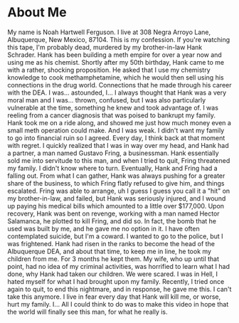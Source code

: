 # About Me
My name is Noah Hartwell Ferguson. I live at 308 Negra Arroyo Lane, Albuquerque, New Mexico, 87104. This is my confession. If you're watching this tape, I'm probably dead, murdered by my brother-in-law Hank Schrader. Hank has been building a meth empire for over a year now and using me as his chemist. Shortly after my 50th birthday, Hank came to me with a rather, shocking proposition. He asked that I use my chemistry knowledge to cook methamphetamine, which he would then sell using his connections in the drug world. Connections that he made through his career with the DEA. I was... astounded, I... I always thought that Hank was a very moral man and I was... thrown, confused, but I was also particularly vulnerable at the time, something he knew and took advantage of. I was reeling from a cancer diagnosis that was poised to bankrupt my family. Hank took me on a ride along, and showed me just how much money even a small meth operation could make. And I was weak. I didn't want my family to go into financial ruin so I agreed. Every day, I think back at that moment with regret. I quickly realized that I was in way over my head, and Hank had a partner, a man named Gustavo Fring, a businessman. Hank essentially sold me into servitude to this man, and when I tried to quit, Fring threatened my family. I didn't know where to turn. Eventually, Hank and Fring had a falling out. From what I can gather, Hank was always pushing for a greater share of the business, to which Fring flatly refused to give him, and things escalated. Fring was able to arrange, uh I guess I guess you call it a "hit" on my brother-in-law, and failed, but Hank was seriously injured, and I wound up paying his medical bills which amounted to a little over $177,000. Upon recovery, Hank was bent on revenge, working with a man named Hector Salamanca, he plotted to kill Fring, and did so. In fact, the bomb that he used was built by me, and he gave me no option in it. I have often contemplated suicide, but I'm a coward. I wanted to go to the police, but I was frightened. Hank had risen in the ranks to become the head of the Albuquerque DEA, and about that time, to keep me in line, he took my children from me. For 3 months he kept them. My wife, who up until that point, had no idea of my criminal activities, was horrified to learn what I had done, why Hank had taken our children. We were scared. I was in Hell, I hated myself for what I had brought upon my family. Recently, I tried once again to quit, to end this nightmare, and in response, he gave me this. I can't take this anymore. I live in fear every day that Hank will kill me, or worse, hurt my family. I... All I could think to do was to make this video in hope that the world will finally see this man, for what he really is.
